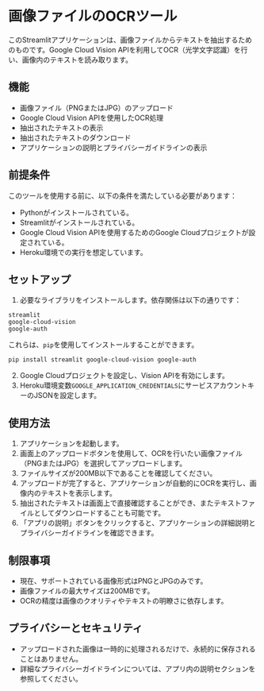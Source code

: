 # 画像ファイルのOCRツール

このStreamlitアプリケーションは、画像ファイルからテキストを抽出するためのものです。Google Cloud Vision APIを利用してOCR（光学文字認識）を行い、画像内のテキストを読み取ります。

## 機能

- 画像ファイル（PNGまたはJPG）のアップロード
- Google Cloud Vision APIを使用したOCR処理
- 抽出されたテキストの表示
- 抽出されたテキストのダウンロード
- アプリケーションの説明とプライバシーガイドラインの表示

## 前提条件

このツールを使用する前に、以下の条件を満たしている必要があります：

- Pythonがインストールされている。
- Streamlitがインストールされている。
- Google Cloud Vision APIを使用するためのGoogle Cloudプロジェクトが設定されている。
- Heroku環境での実行を想定しています。

## セットアップ

1. 必要なライブラリをインストールします。依存関係は以下の通りです：

```
streamlit
google-cloud-vision
google-auth
```

これらは、`pip`を使用してインストールすることができます。

```
pip install streamlit google-cloud-vision google-auth
```

2. Google Cloudプロジェクトを設定し、Vision APIを有効にします。
3. Heroku環境変数`GOOGLE_APPLICATION_CREDENTIALS`にサービスアカウントキーのJSONを設定します。

## 使用方法

1. アプリケーションを起動します。
2. 画面上のアップロードボタンを使用して、OCRを行いたい画像ファイル（PNGまたはJPG）を選択してアップロードします。
3. ファイルサイズが200MB以下であることを確認してください。
4. アップロードが完了すると、アプリケーションが自動的にOCRを実行し、画像内のテキストを表示します。
5. 抽出されたテキストは画面上で直接確認することができ、またテキストファイルとしてダウンロードすることも可能です。
6. 「アプリの説明」ボタンをクリックすると、アプリケーションの詳細説明とプライバシーガイドラインを確認できます。

## 制限事項

- 現在、サポートされている画像形式はPNGとJPGのみです。
- 画像ファイルの最大サイズは200MBです。
- OCRの精度は画像のクオリティやテキストの明瞭さに依存します。

## プライバシーとセキュリティ

- アップロードされた画像は一時的に処理されるだけで、永続的に保存されることはありません。
- 詳細なプライバシーガイドラインについては、アプリ内の説明セクションを参照してください。

